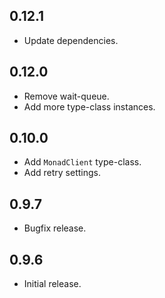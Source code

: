 0.12.1
-----------------------------------------------------------------------------
- Update dependencies.

0.12.0
-----------------------------------------------------------------------------
- Remove wait-queue.
- Add more type-class instances.

0.10.0
-----------------------------------------------------------------------------
- Add `MonadClient` type-class.
- Add retry settings.

0.9.7
-----------------------------------------------------------------------------
- Bugfix release.

0.9.6
-----------------------------------------------------------------------------
- Initial release.
